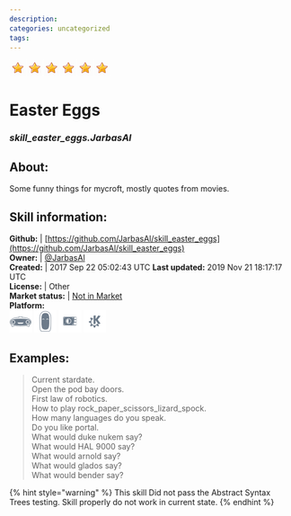 ```yaml
--- 
description: 
categories: uncategorized   
tags:   
---
```


![](../.gitbook/assets/star.png)![](../.gitbook/assets/star.png)![](../.gitbook/assets/star.png)![](../.gitbook/assets/star.png)![](../.gitbook/assets/star.png)![](../.gitbook/assets/star.png)  
# Easter Eggs  
### _skill_easter_eggs.JarbasAl_  
## About:  
Some funny things for mycroft, mostly quotes from movies.

## Skill information:  
**Github:** | [https://github.com/JarbasAl/skill_easter_eggs](https://github.com/JarbasAl/skill_easter_eggs)  
**Owner:** | [@JarbasAl](https://github.com/JarbasAl)  
**Created:** | 2017 Sep 22 05:02:43 UTC  **Last updated:** 2019 Nov 21 18:17:17 UTC  
**License:** | Other  
**Market status:** | [Not in Market](https://market.mycroft.ai/skill/)  
**Platform:**  
 ![](../.gitbook/assets/mark-1-icon.png)  ![](../.gitbook/assets/mark-2-icon.png)  ![](../.gitbook/assets/picroft-icon.png)  ![](../.gitbook/assets/kde.png)   
## Examples:  
> Current stardate.  
> Open the pod bay doors.  
> First law of robotics.  
> How to play rock_paper_scissors_lizard_spock.  
> How many languages do you speak.  
> Do you like portal.  
> What would duke nukem say?  
> What would HAL 9000 say?  
> What would arnold say?  
> What would glados say?  
> What would bender say?  
  
{% hint style="warning" %}
This skill Did not pass the Abstract Syntax Trees testing. Skill properly do not work in current state.
{% endhint %}
